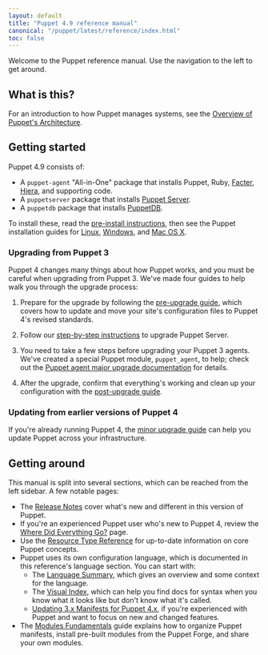 ```yaml
---
layout: default
title: "Puppet 4.9 reference manual"
canonical: "/puppet/latest/reference/index.html"
toc: false
---
```


[Overview of Puppet's Architecture]: ./architecture.html
[pre-install instructions]: ./install_pre.html
[Facter]: {{facter}}/
[Hiera]: {{hiera}}/
[Puppet Server]: {{puppetserver}}/
[PuppetDB]: {{puppetdb}}/
[Linux installation]: ./install_linux.html
[Windows installation]: ./install_windows.html
[OSX installation]: ./install_osx.html
[pre-upgrade guide]: ./upgrade_major_pre.html
[Agent major upgrade]: ./upgrade_major_agent.html
[Server major upgrade]: ./upgrade_major_server.html
[post-upgrade guide]: ./upgrade_major_post.html
[minor upgrade guide]: ./upgrade_minor.html
[Updating 3.x Manifests for Puppet 4.x]: ./lang_updating_manifests.html
[Release Notes]: ./release_notes.html

Welcome to the Puppet reference manual. Use the navigation to the left to get around.

## What is this?

For an introduction to how Puppet manages systems, see the [Overview of Puppet's Architecture][].

## Getting started

Puppet 4.9 consists of:

* A `puppet-agent` "All-in-One" package that installs Puppet, Ruby, [Facter][], [Hiera][], and supporting code.
* A `puppetserver` package that installs [Puppet Server][].
* A `puppetdb` package that installs [PuppetDB][].

To install these, read the [pre-install instructions][], then see the Puppet installation guides for [Linux][Linux installation], [Windows][Windows installation], and [Mac OS X][OSX installation].

### Upgrading from Puppet 3

Puppet 4 changes many things about how Puppet works, and you must be careful when upgrading from Puppet 3. We've made four guides to help walk you through the upgrade process:

1. Prepare for the upgrade by following the [pre-upgrade guide][], which covers how to update and move your site's configuration files to Puppet 4's revised standards.

2. Follow our [step-by-step instructions][Server major upgrade] to upgrade Puppet Server.

3. You need to take a few steps before upgrading your Puppet 3 agents. We've created a special Puppet module, `puppet_agent`, to help; check out the [Puppet agent major upgrade documentation][Agent major upgrade] for details.

4. After the upgrade, confirm that everything's working and clean up your configuration with the [post-upgrade guide][].

### Updating from earlier versions of Puppet 4

If you're already running Puppet 4, the [minor upgrade guide][] can help you update Puppet across your infrastructure.

## Getting around

This manual is split into several sections, which can be reached from the left sidebar. A few notable pages:

* The [Release Notes][] cover what's new and different in this version of Puppet.
* If you're an experienced Puppet user who's new to Puppet 4, review the [Where Did Everything Go?](./whered_it_go.html) page.
* Use the [Resource Type Reference](./type.html) for up-to-date information on core Puppet concepts.
* Puppet uses its own configuration language, which is documented in this reference's language section. You can start with:
    * The [Language Summary](./lang_summary.html), which gives an overview and some context for the language.
    * The [Visual Index](./lang_visual_index.html), which can help you find docs for syntax when you know what it looks like but don't know what it's called.
    * [Updating 3.x Manifests for Puppet 4.x][], if you're experienced with Puppet and want to focus on new and changed features.
* The [Modules Fundamentals](./modules_fundamentals.html) guide explains how to organize Puppet manifests, install pre-built modules from the Puppet Forge, and share your own modules.
